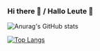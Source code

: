 ### Hi there 👋 / Hallo Leute 👋

<!--
**kyeongseoJ/kyeongseoJ** is a ✨ _special_ ✨ repository because its `README.md` (this file) appears on your GitHub profile.

Here are some ideas to get you started:

- 🔭 I’m currently working on ...
- 🌱 I’m currently learning ...
- 👯 I’m looking to collaborate on ...
- 🤔 I’m looking for help with ...
- 💬 Ask me about ...
- 📫 How to reach me: ...
- 😄 Pronouns: ...
- ⚡ Fun fact: ...
-->
<!-- 방문자 카운팅 -->
<!-- [![Hits](https://hits.seeyoufarm.com/api/count/incr/badge.svg?url=https%3A%2F%2Fgithub.com%2FkyeongseoJ%2FkyeongseoJ&count_bg=%23FF8125&title_bg=%23191004&icon=&icon_color=%23E7E7E7&title=hits&edge_flat=false)](https://hits.seeyoufarm.com)
 -->
 
<!-- 등급표 표출  -->
<!-- [![Anurag's GitHub stats](https://github-readme-stats.vercel.app/api?username=kyeongseoJ)](https://github.com/kyeongseoJ/github-readme-stats) -->
![Anurag's GitHub stats](https://github-readme-stats.vercel.app/api?username=kyeongseoJ&show_icons=true&theme=codeSTACKr&count_private=true)
<!-- 사용언어 -->
[![Top Langs](https://github-readme-stats.vercel.app/api/top-langs/?username=kyeongseoJ&layout=compact&theme=codeSTACKr)](https://github.com/kyeongseoJ/kyeongseoJ)
<!-- 레포카드 디자인 -->
<!-- [![Readme Card](https://github-readme-stats.vercel.app/api/pin/?username=kyeongseoJ&repo=kyeongseoJ&theme=codeSTACKr)](https://github.com/anuraghazra/github-readme-stats) -->

